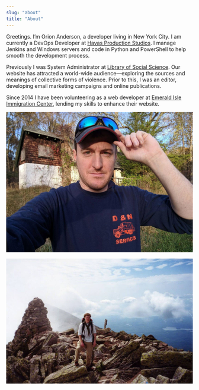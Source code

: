 ```yaml
---
slug: "about"
title: "About"
---
```


Greetings. I’m Orion Anderson, a developer living in New York City. I am currently a DevOps Developer at [Havas Production Studios](https://havasproductionstudios.com). I manage Jenkins and Windows servers and code in Python and PowerShell to help smooth the development process.

Previously I was System Administrator at [Library of Social Science](https://www.libraryofsocialscience.com). Our website has attracted a world-wide audience—exploring the sources and meanings of collective forms of violence. Prior to this, I was an editor, developing email marketing campaigns and online publications.

Since 2014 I have been volunteering as a web developer at [Emerald Isle Immigration Center](https://eiic.org), lending my skills to enhance their website.

![Selfie (c. 2017)](../images/me2.jpg)

![Mt. Khatadin (c. 2006)](../images/khatadin.jpg)
